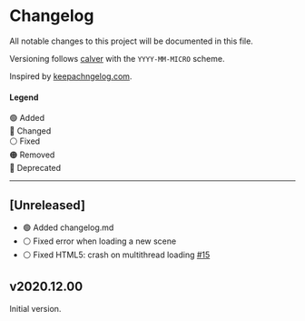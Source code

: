 # Changelog

All notable changes to this project will be documented in this file. 

Versioning follows [calver](https://calver.org/) with the `YYYY-MM-MICRO` scheme.

Inspired by [keepachngelog.com](https://keepachangelog.com/en/1.0.0/).

#### Legend

🟢 Added  
🔵 Changed  
⚪ Fixed  
🟠 Removed  
🔴 Deprecated  

---

## [Unreleased]

- 🟢 Added changelog.md
- ⚪ Fixed error when loading a new scene
- ⚪ Fixed HTML5: crash on multithread loading [#15](https://github.com/crystal-bit/godot-game-template/issues/15) 

## v2020.12.00

Initial version.
